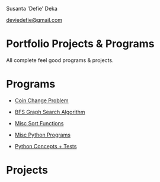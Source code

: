 Susanta 'Defie' Deka

deviedefie@gmail.com

# Portfolio Projects & Programs
All complete feel good programs &amp; projects.

# Programs

* [Coin Change Problem](./coin-change-problem/)

* [BFS Graph Search Algorithm](./bfs-graph-adjList/)

* [Misc Sort Functions](./sort-functions/)

* [Misc Python Programs](./one-file-programs/)

* [Python Concepts + Tests](./python-concepts/)


# Projects

